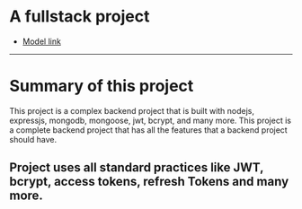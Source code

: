 # A fullstack  project 


- [Model link](https://app.eraser.io/workspace/YtPqZ1VogxGy1jzIDkzj?origin=share)


---
# Summary of this project

This project is a complex backend project that is built with nodejs, expressjs, mongodb, mongoose, jwt, bcrypt, and many more. This project is a complete backend project that has all the features that a backend project should have.

Project uses all standard practices like JWT, bcrypt, access tokens, refresh Tokens and many more. 
--- 


